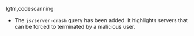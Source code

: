 lgtm,codescanning
* The `js/server-crash` query has been added. It highlights servers that can be forced to terminated by a malicious user.
